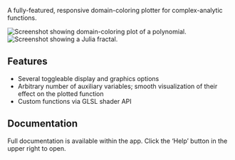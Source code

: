 A fully-featured, responsive domain-coloring plotter for complex-analytic functions.

![Screenshot showing domain-coloring plot of a polynomial.](https://raw.githubusercontent.com/wgxli/complex-function-plotter/master/public/screenshot-1.png)
![Screenshot showing a Julia fractal.](https://raw.githubusercontent.com/wgxli/complex-function-plotter/master/public/screenshot-2.png)

Features
--------
* Several toggleable display and graphics options
* Arbitrary number of auxiliary variables; smooth visualization of their effect on the plotted function
* Custom functions via GLSL shader API

Documentation
-------------
Full documentation is available within the app.
Click the ‘Help’ button in the upper right to open.
